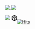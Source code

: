 <a href="#">
  <img align="center" src="https://github-readme-stats.vercel.app/api/top-langs/?username=miptleha&layout=compact&title_color=1F2328" />
</a>
<a href="#">
  <img align="center" src="https://github-readme-stats.vercel.app/api?username=miptleha&hide=contribs&title_color=1F2328&rank_icon=percentile" />
</a>

<br/>
<br/>

<a href="https://stackoverflow.com/users/2764727/alexey-obukhov">
  <img align="left" width="20px" src="https://raw.githubusercontent.com/simple-icons/simple-icons/master/icons/stackoverflow.svg" />
</a>
  
<a href="https://codesandbox.io/u/miptleha">
  <img align="left" width="20px" src="https://raw.githubusercontent.com/anuraghazra/anuraghazra/master/assets/codesandbox.svg" />
</a>

[![Hits](https://hits.seeyoufarm.com/api/count/incr/badge.svg?url=https%3A%2F%2Fgithub.com%2Fmiptleha&count_bg=%230C7DBD&title_bg=%23555555&icon=&icon_color=%23E7E7E7&title=hits&edge_flat=false)](https://hits.seeyoufarm.com)


